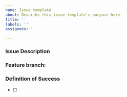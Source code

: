 ```yaml
---
name: Issue template
about: Describe this issue template's purpose here.
title: ''
labels: ''
assignees: ''

---
```


### Issue Description

### Feature branch: 

### Definition of Success
* [ ]
